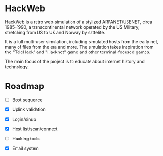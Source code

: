 # HackWeb

HackWeb is a retro web-simulation of a stylized ARPANET/USENET, circa 1985-1990, a transcontinental network operated by the US Military, stretching 
from US to UK and Norway by sattelite. 

It is a full multi-user simulation, including simulated hosts from the early net, many 
of files from the era and more. The simulation takes inspiration from 
the "TeleHack" and "Hacknet" game and other terminal-focused games. 

The main focus of the project is to educate about internet 
history and technology.

# Roadmap
- [ ] Boot sequence
- [x] Uplink validation
- [x] Login/sinup
- [x] Host list/scan/connect
- [ ] Hacking tools
- [x] Email system




